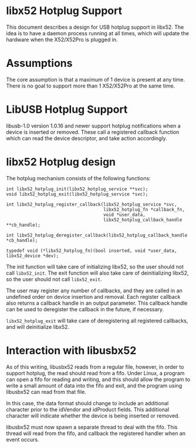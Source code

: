 libx52 Hotplug Support
======================

This document describes a design for USB hotplug support in libx52. The idea is
to have a daemon process running at all times, which will update the hardware
when the X52/X52Pro is plugged in.

# Assumptions

The core assumption is that a maximum of 1 device is present at any time. There
is no goal to support more than 1 X52/X52Pro at the same time.

# LibUSB Hotplug Support

libusb-1.0 version 1.0.16 and newer support hotplug notifications when a device
is inserted or removed. These call a registered callback function which can read
the device descriptor, and take action accordingly.

# libx52 Hotplug design

The hotplug mechanism consists of the following functions:

```
int libx52_hotplug_init(libx52_hotplug_service **svc);
void libx52_hotplug_exit(libx52_hotplug_service *svc);

int libx52_hotplug_register_callback(libx52_hotplug_service *svc,
                                     libx52_hotplug_fn *callback_fn,
                                     void *user_data,
                                     libx52_hotplug_callback_handle **cb_handle);

int libx52_hotplug_deregister_callback(libx52_hotplug_callback_handle *cb_handle);

typedef void (*libx52_hotplug_fn)(bool inserted, void *user_data, libx52_device *dev);
```

The init function will take care of initializing libx52, so the user should
not call `libx52_init`. The exit function will also take care of deinitializing
libx52, so the user should not call `libx52_exit`.

The user may register any number of callbacks, and they are called in an
undefined order on device insertion and removal. Each register callback also
returns a callback handle in an output parameter. This callback handle can be
used to deregister the callback in the future, if necessary.

`libx52_hotplug_exit` will take care of deregistering all registered callbacks,
and will deinitialize libx52.

# Interaction with libusbx52

As of this writing, libusbx52 reads from a regular file, however, in order to
support hotplug, the read should read from a fifo. Under Linux, a program can
open a fifo for reading and writing, and this should allow the program to write
a small amount of data into the fifo and exit, and the program using libusbx52
can read from that file.

In this case, the data format should change to include an additional character
prior to the idVendor and idProduct fields. This additional character will
indicate whether the device is being inserted or removed.

libusbx52 must now spawn a separate thread to deal with the fifo. This thread
will read from the fifo, and callback the registered handler when an event
occurs.
